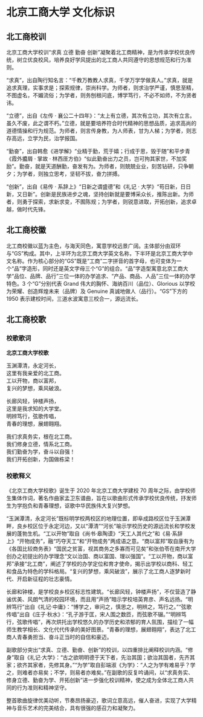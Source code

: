 # 北京工商大学 文化标识

## 北工商校训

北京工商大学校训“求真 立德 勤奋 创新”凝聚着北工商精神，是为传承学校优良传统，树立优良校风，培养良好学风提出的北工商人共同遵守的思想规范和行为准则。

“求真”，出自陶行知名言：“千教万教教人求真，千学万学学做真人。”求真，就是追求真理，实事求是；探索规律，崇尚科学。为师者，则求治学严谨，慎思至精，不图虚名，不媚流俗；为学者，则务刨根问底，博学笃行，不必不如师，不为贤者讳。

“立德”，出自《左传 · 襄公二十四年》：“太上有立德，其次有立功，其次有立言。虽久不废，此之谓不朽。”立德，就是要培养符合时代精神的思想品质，追求高尚的道德情操和行为规范。为师者，则言传身教，为人师表，甘为人梯；为学者，则志存高远，立学为民，治学报国。

“勤奋”，出自韩愈《进学解》“业精于勤，荒于嬉；行成于思，毁于随”和平步青《霞外攟屑 · 掌故 · 林西厓方伯》“似此勤奋出力之员，岂可拘其家世，不加奖励”。勤奋，就是天道酬勤，奋发有为。为师者，则兢兢业业，刻苦钻研，只争朝夕；为学者，则独立思考，坚韧不拔，奋力拼搏。

“创新”，出自《易传 · 系辞上》“日新之谓盛德”和《礼记 · 大学》“苟日新，日日新，又日新”。创新是民族进步之魂，坚持创新就是要博采众长，推陈出新。为师者，则勇于探索，求新求变，不囿陈规；为学者，则锐意进取，开拓创新，追求卓越，做时代先锋。

## 北工商校徽

北工商校徽以蓝为主色，与海天同色，寓意学校远景广阔。主体部分由双环与“GS”构成。其中，上半环为北京工商大学英文名称，下半环是北京工商大学中文名称。作为核心部分的“GS”既是“工商”二字拼音的首字母，也可变体为一个“品”字造形，同时还是英文字母三个“G”的组合。“品”字造型寓意北京工商大学“品位、品牌、品行”三位一体的办学追求、“产品、商品、人品”三位一体的办学特色。3 个“G”分别代表 Grand 伟大的胸怀、海纳百川（品位）、Glorious 以学校为荣耀、创造辉煌未来（品牌）及 Genuine 真诚地做人（品行）。“GS”下方的 1950 表示建校时间，三道水波寓意三校合一，源远流长。

## 北工商校歌

### 校歌歌词

**北京工商大学校歌**

玉渊潭清，永定河长，  
这里有我亲爱的北工商。  
工以开物，商以富邦，  
复兴的梦想，乘风破浪。

长廊风轻，钟楼声扬，  
这里是我求知的大学堂。  
明辨笃行，弦歌传唱，  
青春的理想，展翅翱翔。

我们求真务实，根在北工商。  
我们修身立德，情系北工商。  
我们勤奋为学，奋斗以自强！  
我们开拓创新，为国做栋梁！

### 校歌释义

《北京工商大学校歌》诞生于 2020 年北京工商大学建校 70 周年之际，由学校师生集体作词，著名作曲家孟卫东谱曲，旨在以歌曲形式传承学校优良传统，抒发师生为学抱负和青春理想，讴歌中华民族伟大复兴梦想。

“玉渊潭清，永定河长”既标明学校两校区的地理位置，即阜成路校区位于玉渊潭畔，良乡校区位于永定河边，又以“潭清”“河长”喻示学校历史的源远流长和学校发展的蓬勃生机。“工以开物”取自《尚书·皋陶谟》“天工人其代之”和《易·系辞上》“开物成务”，融“巧夺天工”和“开物成务”两成语之意。“商以富邦”取自康有为《各国比较商务表》“国民之贫富，视其商务之多寡而可见矣”和张伯苓在南开大学创办之初提出的办学理念“文以治国、商以富国、理以强国”。“工以开物，商以富邦”承接“北工商”，阐述了学校的办学定位和育才使命，揭示出学校以商科、轻工和食品为特色的学科格局。“复兴的梦想，乘风破浪”，展示了北工商人逐梦新时代、开启新征程的壮志豪情。

长廊和钟楼，是学校良乡校区标志性建筑。“长廊风轻，钟楼声扬”，不仅营造了静谧优美、风朗气清的校园环境，而且用“声扬”暗示学校培英育彦、声名远扬。“明辨笃行”出自《礼记·中庸》：“博学之，审问之，慎思之，明辨之，笃行之。”“弦歌传唱”出自《庄子·秋水》：“孔子游于匡，宋人围之数匝，而弦歌不辍。”“明辨笃行，弦歌传唱”，再次烘托出学校悠久的办学历史和浓郁的育人氛围，描绘了一幅师生教学相长、文化代代传承的美好图景。“青春的理想，展翅翱翔”，表达了北工商人青春勇担当、奋斗正当时的自信和豪迈。

副歌部分突出“求真、立德、勤奋、创新”的校训，以四重排比阐释校训内涵。“修身”取自《礼记·大学》：“古之欲明明德于天下者，先治其国；欲治其国者，先齐其家；欲齐其家者，先修其身。”“为学”取自彭端淑《为学》：“人之为学有难易乎？学之，则难者亦易矣；不学，则易者亦难矣。”在副歌的反复吟诵间，以“求真务实、修身立德、勤奋为学、开拓创新”进一步强化校训精神，使之成为全体北工商人共同的行为准则和精神坚守。

整首歌曲旋律优美动听，节奏昂扬豪迈，歌词立意高远，催人奋进，实现了大学精神与音乐艺术的完美结合，具有很强的感召力和凝聚力。
